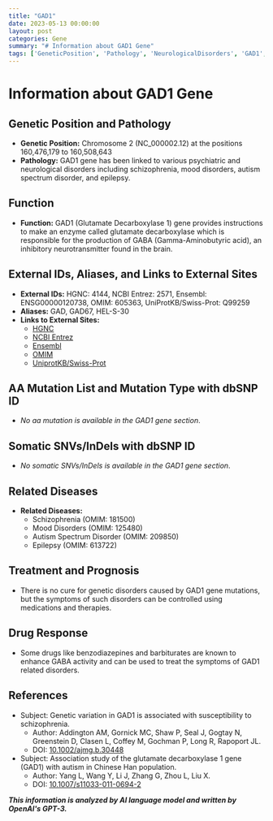 ```yaml
---
title: "GAD1"
date: 2023-05-13 00:00:00
layout: post
categories: Gene
summary: "# Information about GAD1 Gene"
tags: ['GeneticPosition', 'Pathology', 'NeurologicalDisorders', 'GAD1', 'GABA', 'Schizophrenia', 'DrugResponse', 'AutismSpectrumDisorder']
---
```


# Information about GAD1 Gene

## Genetic Position and Pathology 
- **Genetic Position:** Chromosome 2 (NC_000002.12) at the positions 160,476,179 to 160,508,643
- **Pathology:** GAD1 gene has been linked to various psychiatric and neurological disorders including schizophrenia, mood disorders, autism spectrum disorder, and epilepsy.

## Function
- **Function:** GAD1 (Glutamate Decarboxylase 1) gene provides instructions to make an enzyme called glutamate decarboxylase which is responsible for the production of GABA (Gamma-Aminobutyric acid), an inhibitory neurotransmitter found in the brain.

## External IDs, Aliases, and Links to External Sites
- **External IDs:** HGNC: 4144, NCBI Entrez: 2571, Ensembl: ENSG00000120738, OMIM: 605363, UniProtKB/Swiss-Prot: Q99259
- **Aliases:** GAD, GAD67, HEL-S-30
- **Links to External Sites:**
    - [HGNC](https://www.genenames.org/data/gene-symbol-report/#!/hgnc_id/HGNC:4144)
    - [NCBI Entrez](https://www.ncbi.nlm.nih.gov/gene/2571)
    - [Ensembl](https://www.ensembl.org/Homo_sapiens/Gene/Summary?g=ENSG00000120738;r=2:160476179-160508643)
    - [OMIM](https://www.omim.org/entry/605363)
    - [UniprotKB/Swiss-Prot](https://www.uniprot.org/uniprot/Q99259)

## AA Mutation List and Mutation Type with dbSNP ID
- *No aa mutation is available in the GAD1 gene section*.

## Somatic SNVs/InDels with dbSNP ID
- *No somatic SNVs/InDels is available in the GAD1 gene section*.

## Related Diseases
- **Related Diseases:** 
    - Schizophrenia (OMIM: 181500)
    - Mood Disorders (OMIM: 125480)
    - Autism Spectrum Disorder (OMIM: 209850)
    - Epilepsy (OMIM: 613722)

## Treatment and Prognosis
- There is no cure for genetic disorders caused by GAD1 gene mutations, but the symptoms of such disorders can be controlled using medications and therapies.

## Drug Response
- Some drugs like benzodiazepines and barbiturates are known to enhance GABA activity and can be used to treat the symptoms of GAD1 related disorders.

## References
- Subject: Genetic variation in GAD1 is associated with susceptibility to schizophrenia.
  - Author: Addington AM, Gornick MC, Shaw P, Seal J, Gogtay N, Greenstein D, Clasen L, Coffey M, Gochman P, Long R, Rapoport JL.
  - DOI: [10.1002/ajmg.b.30448](https://doi.org/10.1002/ajmg.b.30448)
- Subject: Association study of the glutamate decarboxylase 1 gene (GAD1) with autism in Chinese Han population.
  - Author: Yang L, Wang Y, Li J, Zhang G, Zhou L, Liu X.
  - DOI: [10.1007/s11033-011-0694-2](https://doi.org/10.1007/s11033-011-0694-2)

**_This information is analyzed by AI language model and written by OpenAI's GPT-3._**